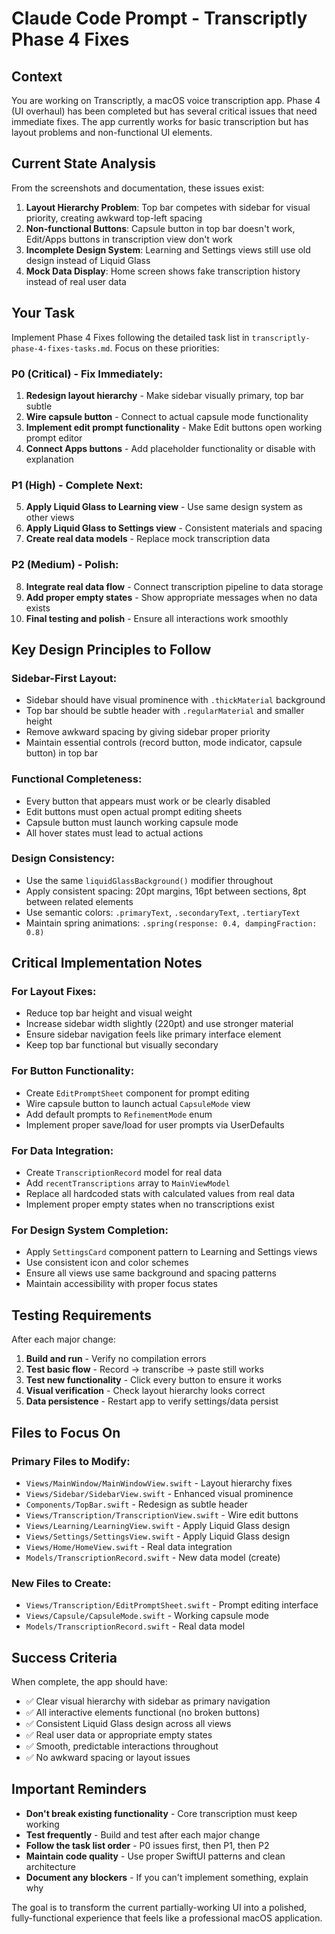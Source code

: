 # Claude Code Prompt - Transcriptly Phase 4 Fixes

## Context
You are working on Transcriptly, a macOS voice transcription app. Phase 4 (UI overhaul) has been completed but has several critical issues that need immediate fixes. The app currently works for basic transcription but has layout problems and non-functional UI elements.

## Current State Analysis
From the screenshots and documentation, these issues exist:

1. **Layout Hierarchy Problem**: Top bar competes with sidebar for visual priority, creating awkward top-left spacing
2. **Non-functional Buttons**: Capsule button in top bar doesn't work, Edit/Apps buttons in transcription view don't work  
3. **Incomplete Design System**: Learning and Settings views still use old design instead of Liquid Glass
4. **Mock Data Display**: Home screen shows fake transcription history instead of real user data

## Your Task
Implement Phase 4 Fixes following the detailed task list in `transcriptly-phase-4-fixes-tasks.md`. Focus on these priorities:

### P0 (Critical) - Fix Immediately:
1. **Redesign layout hierarchy** - Make sidebar visually primary, top bar subtle
2. **Wire capsule button** - Connect to actual capsule mode functionality  
3. **Implement edit prompt functionality** - Make Edit buttons open working prompt editor
4. **Connect Apps buttons** - Add placeholder functionality or disable with explanation

### P1 (High) - Complete Next:
5. **Apply Liquid Glass to Learning view** - Use same design system as other views
6. **Apply Liquid Glass to Settings view** - Consistent materials and spacing
7. **Create real data models** - Replace mock transcription data

### P2 (Medium) - Polish:
8. **Integrate real data flow** - Connect transcription pipeline to data storage
9. **Add proper empty states** - Show appropriate messages when no data exists
10. **Final testing and polish** - Ensure all interactions work smoothly

## Key Design Principles to Follow

### Sidebar-First Layout:
- Sidebar should have visual prominence with `.thickMaterial` background
- Top bar should be subtle header with `.regularMaterial` and smaller height
- Remove awkward spacing by giving sidebar proper priority
- Maintain essential controls (record button, mode indicator, capsule button) in top bar

### Functional Completeness:
- Every button that appears must work or be clearly disabled
- Edit buttons must open actual prompt editing sheets
- Capsule button must launch working capsule mode
- All hover states must lead to actual actions

### Design Consistency:
- Use the same `liquidGlassBackground()` modifier throughout
- Apply consistent spacing: 20pt margins, 16pt between sections, 8pt between related elements
- Use semantic colors: `.primaryText`, `.secondaryText`, `.tertiaryText`
- Maintain spring animations: `.spring(response: 0.4, dampingFraction: 0.8)`

## Critical Implementation Notes

### For Layout Fixes:
- Reduce top bar height and visual weight
- Increase sidebar width slightly (220pt) and use stronger material
- Ensure sidebar navigation feels like primary interface element
- Keep top bar functional but visually secondary

### For Button Functionality:
- Create `EditPromptSheet` component for prompt editing
- Wire capsule button to launch actual `CapsuleMode` view
- Add default prompts to `RefinementMode` enum
- Implement proper save/load for user prompts via UserDefaults

### For Data Integration:
- Create `TranscriptionRecord` model for real data
- Add `recentTranscriptions` array to `MainViewModel`
- Replace all hardcoded stats with calculated values from real data
- Implement proper empty states when no transcriptions exist

### For Design System Completion:
- Apply `SettingsCard` component pattern to Learning and Settings views
- Use consistent icon and color schemes
- Ensure all views use same background and spacing patterns
- Maintain accessibility with proper focus states

## Testing Requirements

After each major change:
1. **Build and run** - Verify no compilation errors
2. **Test basic flow** - Record → transcribe → paste still works
3. **Test new functionality** - Click every button to ensure it works
4. **Visual verification** - Check layout hierarchy looks correct
5. **Data persistence** - Restart app to verify settings/data persist

## Files to Focus On

### Primary Files to Modify:
- `Views/MainWindow/MainWindowView.swift` - Layout hierarchy fixes
- `Views/Sidebar/SidebarView.swift` - Enhanced visual prominence  
- `Components/TopBar.swift` - Redesign as subtle header
- `Views/Transcription/TranscriptionView.swift` - Wire edit buttons
- `Views/Learning/LearningView.swift` - Apply Liquid Glass design
- `Views/Settings/SettingsView.swift` - Apply Liquid Glass design
- `Views/Home/HomeView.swift` - Real data integration
- `Models/TranscriptionRecord.swift` - New data model (create)

### New Files to Create:
- `Views/Transcription/EditPromptSheet.swift` - Prompt editing interface
- `Views/Capsule/CapsuleMode.swift` - Working capsule mode
- `Models/TranscriptionRecord.swift` - Real data model

## Success Criteria

When complete, the app should have:
- ✅ Clear visual hierarchy with sidebar as primary navigation
- ✅ All interactive elements functional (no broken buttons)  
- ✅ Consistent Liquid Glass design across all views
- ✅ Real user data or appropriate empty states
- ✅ Smooth, predictable interactions throughout
- ✅ No awkward spacing or layout issues

## Important Reminders

- **Don't break existing functionality** - Core transcription must keep working
- **Test frequently** - Build and test after each major change
- **Follow the task list order** - P0 issues first, then P1, then P2
- **Maintain code quality** - Use proper SwiftUI patterns and clean architecture
- **Document any blockers** - If you can't implement something, explain why

The goal is to transform the current partially-working UI into a polished, fully-functional experience that feels like a professional macOS application.